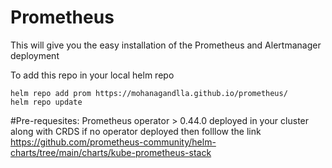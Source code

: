# Prometheus
This will give you the easy installation of the Prometheus and Alertmanager deployment 

To add this repo in your local helm repo 
```
helm repo add prom https://mohanagandlla.github.io/prometheus/
helm repo update
```
#Pre-requesites:
Prometheus operator > 0.44.0 deployed in your cluster along with CRDS
if no operator deployed then folllow the link
https://github.com/prometheus-community/helm-charts/tree/main/charts/kube-prometheus-stack
